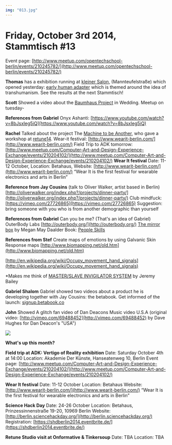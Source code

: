 ```yaml
---
img: "013.jpg"
---
```


# **Friday, October 3rd 2014, Stammtisch #13**

Event page: [http://www.meetup.com/opentechschool-berlin/events/210245782/](http://www.meetup.com/opentechschool-berlin/events/210245782/)

**Thomas** 
has a exhibition running at [kleiner Salon,](http://www.berlinconmuchoarte.com/) (Mannteufelstraße)  which opened yesterday: [early human adapter](http://earlyhumanadapter.wordpress.com/) which is themed around the idea of transhumanism. See the results at the next Stammtisch!

**Scott**
Showed a video about the [Baumhaus Project](https://baumhausberlin.de/) in Wedding. Meetup on tuesday-

**References from Gabriel**
Onyx Ashanti: [https://www.youtube.com/watch?v=8bJsxIeg5iQ](https://www.youtube.com/watch?v=8bJsxIeg5iQ)

**Rachel**
Talked about the project The [Machine to be Another](http://www.themachinetobeanother.org/), who gave a workshop at [retune14](http://retune.de/2014/). 
Wear-it festival: [http://www.wearit-berlin.com/](http://www.wearit-berlin.com/)
Field Trip to ADK tomorrow: [http://www.meetup.com/Computer-Art-and-Design-Experience-Exchange/events/210204102/](http://www.meetup.com/Computer-Art-and-Design-Experience-Exchange/events/210204102/)
**Wear It festival**
Date: 11-12 October, Location: Betahaus, Website: [http://www.wearit-berlin.com/](http://www.wearit-berlin.com/)
“Wear It is the first festival for wearable electronics and arts in Berlin”

**Reference from Jay Cousins** 
(talk to Oliver Walker, artist based in Berlin)
[http://oliverwalker.org/index.php?/projects/dinner-party/](http://oliverwalker.org/index.php?/projects/dinner-party/)
Club mindfuck: [https://vimeo.com/27726865](https://vimeo.com/27726865)
Suggestion: bring someone with you who is from another demographic than yourself

**References from Gabriel**
Can you be me? (That's an idea of Gabriel)
OuterBody Labs [http://outerbody.org/](http://outerbody.org/)
[The mirror box](http://cargocollective.com/megaportfolio/The-Mirrorbox) by Megan May Daalder
Book: [People Skills](http://www.goodreads.com/book/show/65327.People_Skills)

**References from Stef**
Create maps of emotions by using Galvanic Skin Response maps 
[http://www.biomapping.net/old.htm](http://www.biomapping.net/old.htm)

[http://en.wikipedia.org/wiki/Occupy_movement_hand_signals](http://en.wikipedia.org/wiki/Occupy_movement_hand_signals)

*Makes me think of [MASTER/SLAVE INVIGILATOR SYSTEM](http://jeremybailey.tumblr.com/post/59345623492/master-slave-invigilator-system-telepresent) by Jeremy Bailey

**Gabriel Shalom**
Gabriel showed two videos about a product he is developing together with Jay Cousins: the betabook.
Get informed of the launch: [signup.betabook.co](https://signup.betabook.co/)

**John**
Showed A glitch fan video of Dan Deacons Music video U.S.A (original video: [http://vimeo.com/69488452](http://vimeo.com/69488452) by Dave Hughes for Dan Deacon's "USA")


![](http://upload.wikimedia.org/wikipedia/commons/c/cb/DPAG_2008_Triceratops.jpg)




**What's up this month?**

**Field trip at ADK: Vertigo of Reality exhibition**
Date: Saturday October 4th at 14:00
Location: Akademie Der Künste, Hanseatenweg 10, Berlin
Event page: [http://www.meetup.com/Computer-Art-and-Design-Experience-Exchange/events/210204102/](http://www.meetup.com/Computer-Art-and-Design-Experience-Exchange/events/210204102/)

**Wear It festival**
Date: 11-12 October 
Location: Betahaus
Website: [http://www.wearit-berlin.com/](http://www.wearit-berlin.com/)
“Wear It is the first festival for wearable electronics and arts in Berlin”

**Science Hack Day**
Date: 24-26 October
Location: Betahaus, Prinzessinnenstraße 19-20, 10969 Berlin
Website: [http://berlin.sciencehackday.org/](http://berlin.sciencehackday.org/)
Registration: [https://shdberlin2014.eventbrite.de/](https://shdberlin2014.eventbrite.de/)

**Retune Studio visit at Onformative & Tinkersoup**
Date: TBA
Location: TBA


